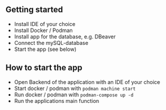 ## Getting started
- Install IDE of your choice
- Install Docker / Podman
- Install app for the database, e.g. DBeaver
- Connect the mySQL-database
- Start the app (see below)

## How to start the app
- Open Backend of the application with an IDE of your choice
- Start docker / podman with `podman machine start`
- Run docker / podman with `podman-compose up -d`
- Run the applications main function
